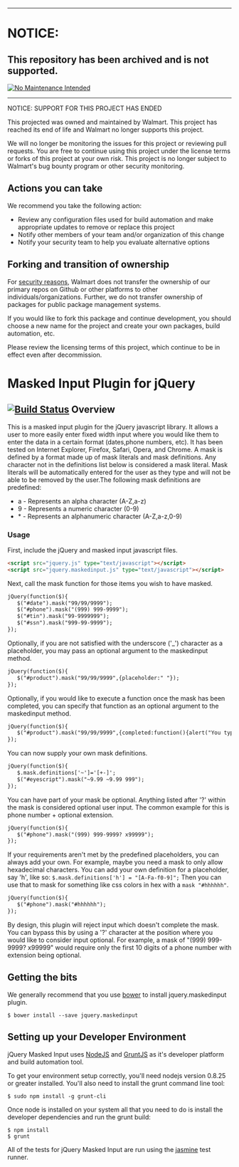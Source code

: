 ***
# NOTICE:

## This repository has been archived and is not supported.

[![No Maintenance Intended](http://unmaintained.tech/badge.svg)](http://unmaintained.tech/)
***
NOTICE: SUPPORT FOR THIS PROJECT HAS ENDED 

This projected was owned and maintained by Walmart. This project has reached its end of life and Walmart no longer supports this project.

We will no longer be monitoring the issues for this project or reviewing pull requests. You are free to continue using this project under the license terms or forks of this project at your own risk. This project is no longer subject to Walmart's bug bounty program or other security monitoring.


## Actions you can take

We recommend you take the following action:

  * Review any configuration files used for build automation and make appropriate updates to remove or replace this project
  * Notify other members of your team and/or organization of this change
  * Notify your security team to help you evaluate alternative options

## Forking and transition of ownership

For [security reasons](https://www.theregister.co.uk/2018/11/26/npm_repo_bitcoin_stealer/), Walmart does not transfer the ownership of our primary repos on Github or other platforms to other individuals/organizations. Further, we do not transfer ownership of packages for public package management systems.

If you would like to fork this package and continue development, you should choose a new name for the project and create your own packages, build automation, etc.

Please review the licensing terms of this project, which continue to be in effect even after decommission.

Masked Input Plugin for jQuery
==============================
[![Build Status](https://travis-ci.org/digitalBush/jquery.maskedinput.png)](https://travis-ci.org/digitalBush/jquery.maskedinput)
Overview
--------
This is a masked input plugin for the jQuery javascript library. It allows a user to more easily enter fixed width input where you would like them to enter the data in a certain format (dates,phone numbers, etc). It has been tested on Internet Explorer, Firefox, Safari, Opera, and Chrome.  A mask is defined by a format made up of mask literals and mask definitions. Any character not in the definitions list below is considered a mask literal. Mask literals will be automatically entered for the user as they type and will not be able to be removed by the user.The following mask definitions are predefined:

* a - Represents an alpha character (A-Z,a-z)
* 9 - Represents a numeric character (0-9)
* \* - Represents an alphanumeric character (A-Z,a-z,0-9)

### Usage
First, include the jQuery and masked input javascript files.

```html
<script src="jquery.js" type="text/javascript"></script>
<script src="jquery.maskedinput.js" type="text/javascript"></script>
```

Next, call the mask function for those items you wish to have masked.

```html
jQuery(function($){
   $("#date").mask("99/99/9999");
   $("#phone").mask("(999) 999-9999");
   $("#tin").mask("99-9999999");
   $("#ssn").mask("999-99-9999");
});
```

Optionally, if you are not satisfied with the underscore ('_') character as a placeholder, you may pass an optional argument to the maskedinput method.

```html
jQuery(function($){
   $("#product").mask("99/99/9999",{placeholder:" "});
});
```

Optionally, if you would like to execute a function once the mask has been completed, you can specify that function as an optional argument to the maskedinput method.

```html
jQuery(function($){
   $("#product").mask("99/99/9999",{completed:function(){alert("You typed the following: "+this.val());}});
});
```

You can now supply your own mask definitions.
```html
jQuery(function($){
   $.mask.definitions['~']='[+-]';
   $("#eyescript").mask("~9.99 ~9.99 999");
});
```

You can have part of your mask be optional. Anything listed after '?' within the mask is considered optional user input. The common example for this is phone number + optional extension.

```html
jQuery(function($){
   $("#phone").mask("(999) 999-9999? x99999");
});
```

If your requirements aren't met by the predefined placeholders, you can always add your own. For example, maybe you need a mask to only allow hexadecimal characters. You can add your own definition for a placeholder, say 'h', like so: `$.mask.definitions['h'] = "[A-Fa-f0-9]";` Then you can use that to mask for something like css colors in hex with a `mask "#hhhhhh"`.

```html
jQuery(function($){
   $("#phone").mask("#hhhhhh");
});
```


By design, this plugin will reject input which doesn't complete the mask. You can bypass this by using a '?' character at the position where you would like to consider input optional. For example, a mask of "(999) 999-9999? x99999" would require only the first 10 digits of a phone number with extension being optional.


Getting the bits
----------------
We generally recommend that you use [bower](http://bower.io) to install jquery.maskedinput plugin.

    $ bower install --save jquery.maskedinput


Setting up your Developer Environment
-------------------------------------
jQuery Masked Input uses [NodeJS](http://www.nodejs.org) and [GruntJS](http://www.gruntjs.com) as it's developer platform and build automation tool.

To get your environment setup correctly, you'll need nodejs version 0.8.25 or greater installed. You'll also need to install the grunt command line tool:

    $ sudo npm install -g grunt-cli

Once node is installed on your system all that you need to do is install the developer dependencies and run the grunt build:

    $ npm install
    $ grunt

All of the tests for jQuery Masked Input are run using the [jasmine](http://jasmine.github.io/) test runner.
